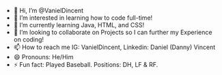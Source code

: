 - 👋 Hi, I’m @VanielDincent
- 👀 I’m interested in learning how to code full-time! 
- 🌱 I’m currently learning Java, HTML, and CSS!
- 💞️ I’m looking to collaborate on Projects so I can further my Experience on coding! 
- 📫 How to reach me IG: VanielDincent, Linkedin: Daniel (Danny) Vincent
- 😄 Pronouns: He/Him
- ⚡ Fun fact: Played Baseball. Positions: DH, LF & RF. 

<!---
VanielDincent/VanielDincent is a ✨ special ✨ repository because its `README.md` (this file) appears on your GitHub profile.
You can click the Preview link to take a look at your changes.
--->
